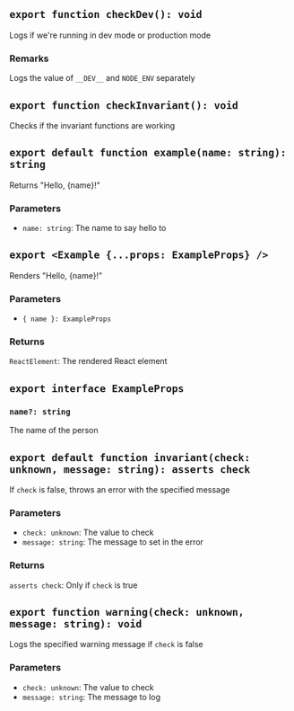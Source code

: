 ## `export function checkDev(): void`
Logs if we're running in dev mode or production mode
### Remarks
Logs the value of `__DEV__` and `NODE_ENV` separately
## `export function checkInvariant(): void`
Checks if the invariant functions are working
## `export default function example(name: string): string`
Returns "Hello, {name}!"
### Parameters
 - `name: string`: The name to say hello to
## `export <Example {...props: ExampleProps} />`
Renders "Hello, {name}!"
### Parameters
 - `{ name }: ExampleProps`
### Returns
`ReactElement`: The rendered React element
## `export interface ExampleProps `
### `name?: string`
The name of the person
## `export default function invariant(check: unknown, message: string): asserts check`
If `check` is false, throws an error with the specified message
### Parameters
 - `check: unknown`: The value to check
 - `message: string`: The message to set in the error
### Returns
`asserts check`: Only if `check` is true
## `export function warning(check: unknown, message: string): void`
Logs the specified warning message if `check` is false
### Parameters
 - `check: unknown`: The value to check
 - `message: string`: The message to log